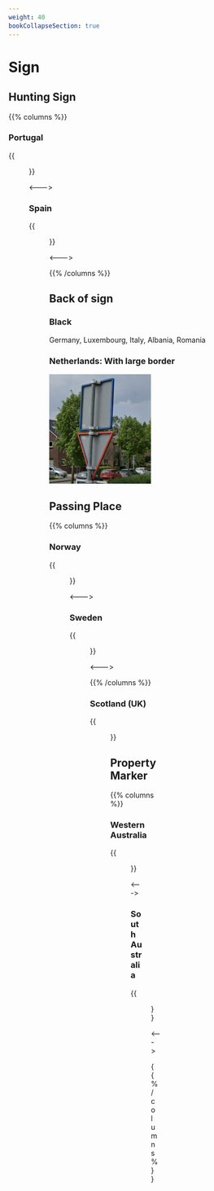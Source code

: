 ```yaml
---
weight: 40
bookCollapseSection: true
---
```


# Sign

## Hunting Sign

{{% columns %}}

### Portugal

{{<figure src="hunting-pt.png" caption="diamond or rectangle" class="img-md" >}}

<--->

### Spain

{{<figure src="hunting-es.png" caption="black and white" class="img-md" >}}

<--->

{{% /columns %}}

## Back of sign

### Black

Germany, Luxembourg, Italy, Albania, Romania

### Netherlands: With large border

<img src="sign-back-nl.png" width="200px">

## Passing Place

{{% columns %}}

### Norway

{{<figure src="passing-no.png" caption="" class="img-md" >}}

<--->

### Sweden

{{<figure src="passing-se.png" caption="" class="img-md" >}}

<--->

{{% /columns %}}

### Scotland (UK)

{{<figure src="passing-scotland.png" caption="" class="img-md" >}}

## Property Marker

{{% columns %}}

### Western Australia

{{<figure src="prop-wa.png" caption="green marker" class="img-md" >}}

<--->

### South Australia

{{<figure src="prop-sa.png" caption="white marker" class="img-md" >}}

<--->

{{% /columns %}}
